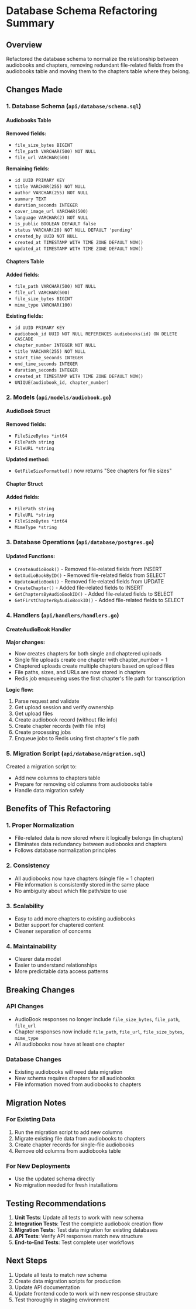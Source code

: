 # Database Schema Refactoring Summary

## Overview

Refactored the database schema to normalize the relationship between audiobooks and chapters, removing redundant file-related fields from the audiobooks table and moving them to the chapters table where they belong.

## Changes Made

### 1. Database Schema (`api/database/schema.sql`)

#### Audiobooks Table

**Removed fields:**

- `file_size_bytes BIGINT`
- `file_path VARCHAR(500) NOT NULL`
- `file_url VARCHAR(500)`

**Remaining fields:**

- `id UUID PRIMARY KEY`
- `title VARCHAR(255) NOT NULL`
- `author VARCHAR(255) NOT NULL`
- `summary TEXT`
- `duration_seconds INTEGER`
- `cover_image_url VARCHAR(500)`
- `language VARCHAR(2) NOT NULL`
- `is_public BOOLEAN DEFAULT false`
- `status VARCHAR(20) NOT NULL DEFAULT 'pending'`
- `created_by UUID NOT NULL`
- `created_at TIMESTAMP WITH TIME ZONE DEFAULT NOW()`
- `updated_at TIMESTAMP WITH TIME ZONE DEFAULT NOW()`

#### Chapters Table

**Added fields:**

- `file_path VARCHAR(500) NOT NULL`
- `file_url VARCHAR(500)`
- `file_size_bytes BIGINT`
- `mime_type VARCHAR(100)`

**Existing fields:**

- `id UUID PRIMARY KEY`
- `audiobook_id UUID NOT NULL REFERENCES audiobooks(id) ON DELETE CASCADE`
- `chapter_number INTEGER NOT NULL`
- `title VARCHAR(255) NOT NULL`
- `start_time_seconds INTEGER`
- `end_time_seconds INTEGER`
- `duration_seconds INTEGER`
- `created_at TIMESTAMP WITH TIME ZONE DEFAULT NOW()`
- `UNIQUE(audiobook_id, chapter_number)`

### 2. Models (`api/models/audiobook.go`)

#### AudioBook Struct

**Removed fields:**

- `FileSizeBytes *int64`
- `FilePath string`
- `FileURL *string`

**Updated method:**

- `GetFileSizeFormatted()` now returns "See chapters for file sizes"

#### Chapter Struct

**Added fields:**

- `FilePath string`
- `FileURL *string`
- `FileSizeBytes *int64`
- `MimeType *string`

### 3. Database Operations (`api/database/postgres.go`)

#### Updated Functions:

- `CreateAudioBook()` - Removed file-related fields from INSERT
- `GetAudioBookByID()` - Removed file-related fields from SELECT
- `UpdateAudioBook()` - Removed file-related fields from UPDATE
- `CreateChapter()` - Added file-related fields to INSERT
- `GetChaptersByAudioBookID()` - Added file-related fields to SELECT
- `GetFirstChapterByAudioBookID()` - Added file-related fields to SELECT

### 4. Handlers (`api/handlers/handlers.go`)

#### CreateAudioBook Handler

**Major changes:**

- Now creates chapters for both single and chaptered uploads
- Single file uploads create one chapter with chapter_number = 1
- Chaptered uploads create multiple chapters based on upload files
- File paths, sizes, and URLs are now stored in chapters
- Redis job enqueueing uses the first chapter's file path for transcription

**Logic flow:**

1. Parse request and validate
2. Get upload session and verify ownership
3. Get upload files
4. Create audiobook record (without file info)
5. Create chapter records (with file info)
6. Create processing jobs
7. Enqueue jobs to Redis using first chapter's file path

### 5. Migration Script (`api/database/migration.sql`)

Created a migration script to:

- Add new columns to chapters table
- Prepare for removing old columns from audiobooks table
- Handle data migration safely

## Benefits of This Refactoring

### 1. **Proper Normalization**

- File-related data is now stored where it logically belongs (in chapters)
- Eliminates data redundancy between audiobooks and chapters
- Follows database normalization principles

### 2. **Consistency**

- All audiobooks now have chapters (single file = 1 chapter)
- File information is consistently stored in the same place
- No ambiguity about which file path/size to use

### 3. **Scalability**

- Easy to add more chapters to existing audiobooks
- Better support for chaptered content
- Cleaner separation of concerns

### 4. **Maintainability**

- Clearer data model
- Easier to understand relationships
- More predictable data access patterns

## Breaking Changes

### API Changes

- AudioBook responses no longer include `file_size_bytes`, `file_path`, `file_url`
- Chapter responses now include `file_path`, `file_url`, `file_size_bytes`, `mime_type`
- All audiobooks now have at least one chapter

### Database Changes

- Existing audiobooks will need data migration
- New schema requires chapters for all audiobooks
- File information moved from audiobooks to chapters

## Migration Notes

### For Existing Data

1. Run the migration script to add new columns
2. Migrate existing file data from audiobooks to chapters
3. Create chapter records for single-file audiobooks
4. Remove old columns from audiobooks table

### For New Deployments

- Use the updated schema directly
- No migration needed for fresh installations

## Testing Recommendations

1. **Unit Tests**: Update all tests to work with new schema
2. **Integration Tests**: Test the complete audiobook creation flow
3. **Migration Tests**: Test data migration for existing databases
4. **API Tests**: Verify API responses match new structure
5. **End-to-End Tests**: Test complete user workflows

## Next Steps

1. Update all tests to match new schema
2. Create data migration scripts for production
3. Update API documentation
4. Update frontend code to work with new response structure
5. Test thoroughly in staging environment
